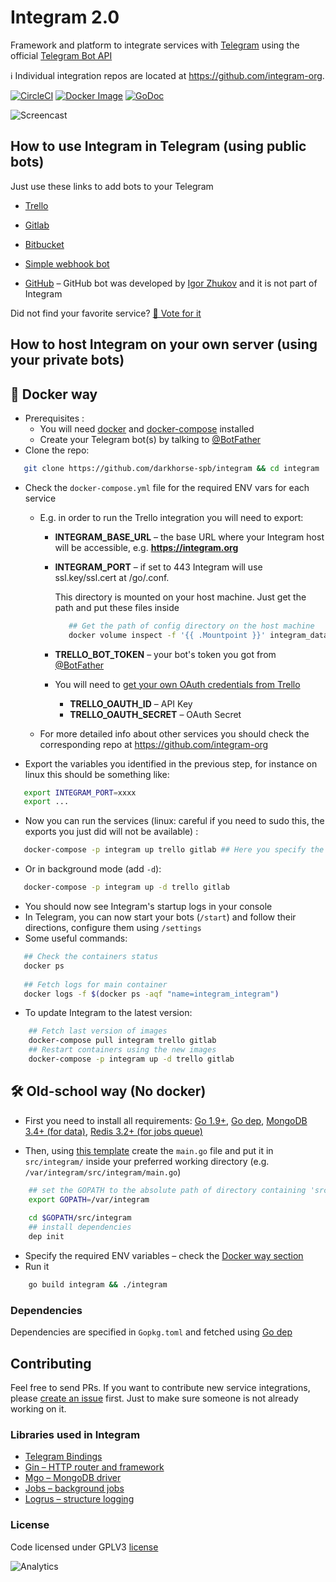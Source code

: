 Integram 2.0
===========

Framework and platform to integrate services with [Telegram](https://telegram.org) using the official [Telegram Bot API](https://core.telegram.org/bots/api)

ℹ️ Individual integration repos are located at https://github.com/integram-org.

[![CircleCI](https://img.shields.io/circleci/project/requilence/integram.svg)](https://circleci.com/gh/requilence/integram) [![Docker Image](https://img.shields.io/docker/build/integram/integram.svg)](https://hub.docker.com/r/integram/integram/) [![GoDoc](https://godoc.org/github.com/darkhorse-spb/integram?status.svg)](https://godoc.org/github.com/darkhorse-spb/integram)

![Screencast](https://st.integram.org/img/screencast4.gif)

How to use Integram in Telegram (using public bots)
------------------
Just use these links to add bots to your Telegram
* [Trello](https://t.me/trello_bot?start=f_github)
* [Gitlab](https://t.me/gitlab_bot?start=f_github)
* [Bitbucket](https://t.me/bitbucket_bot?start=f_github)
* [Simple webhook bot](https://t.me/bullhorn_bot?start=f_github)

* [GitHub](https://telegram.me/githubbot) – GitHub bot was developed by [Igor Zhukov](https://github.com/zhukov) and it is not part of Integram

Did not find your favorite service? [🤘 Vote for it](https://telegram.me/integram_bot?start=vote)

How to host Integram on your own server (using your private bots)
------------------

🐳 Docker way
------------------
- Prerequisites :
    - You will need [docker](https://docs.docker.com/install/) and [docker-compose](https://docs.docker.com/compose/install/) installed
    - Create your Telegram bot(s) by talking to [@BotFather](https://t.me/botfather)
- Clone the repo:
```bash
   git clone https://github.com/darkhorse-spb/integram && cd integram
```
- Check the `docker-compose.yml` file for the required ENV vars for each service
    - E.g. in order to run the Trello integration you will need to export: 
    	- **INTEGRAM_BASE_URL** – the base URL where your Integram host will be accessible, e.g. **https://integram.org**
	    - **INTEGRAM_PORT** – if set to 443 Integram will use ssl.key/ssl.cert at /go/.conf. 
	    
	        This directory is mounted on your host machine. Just get the path and put these files inside
            ```bash
               ## Get the path of config directory on the host machine
               docker volume inspect -f '{{ .Mountpoint }}' integram_data-mainapp
            ```
	    - **TRELLO_BOT_TOKEN** – your bot's token you got from [@BotFather](https://t.me/botfather)
	    - You will need to [get your own OAuth credentials from Trello](https://trello.com/app-key)
	      - **TRELLO_OAUTH_ID** – API Key
	      - **TRELLO_OAUTH_SECRET** – OAuth Secret
    
    - For more detailed info about other services you should check the corresponding repo at https://github.com/integram-org
- Export the variables you identified in the previous step, for instance on linux this should be something like:
```bash
   export INTEGRAM_PORT=xxxx
   export ...
```
- Now you can run the services (linux: careful if you need to sudo this, the exports you just did will not be available) :
```bash
   docker-compose -p integram up trello gitlab ## Here you specify the services you want to run
```
- Or in background mode (add `-d`):
```bash
   docker-compose -p integram up -d trello gitlab
```
- You should now see Integram's startup logs in your console
- In Telegram, you can now start your bots (`/start`) and follow their directions, configure them using `/settings`
- Some useful commands:
```bash
   ## Check the containers status
   docker ps
   
   ## Fetch logs for main container
   docker logs -f $(docker ps -aqf "name=integram_integram")   
```
- To update Integram to the latest version:
```bash
    ## Fetch last version of images
    docker-compose pull integram trello gitlab
    ## Restart containers using the new images
    docker-compose -p integram up -d trello gitlab
```


🛠 Old-school way (No docker)
------------------
- First you need to install all requirements: [Go 1.9+](https://golang.org/doc/install), [Go dep](https://github.com/golang/dep#setup), [MongoDB 3.4+ (for data)](https://docs.mongodb.com/manual/administration/install-community/), [Redis 3.2+ (for jobs queue)](https://redis.io/download)

- Then, using [this template](https://github.com/darkhorse-spb/integram/blob/master/cmd/single-process-mode/main.go) 
 create the `main.go` file and put it in `src/integram/` inside your preferred working directory (e.g. `/var/integram/src/integram/main.go`)

```bash
    ## set the GOPATH to the absolute path of directory containing 'src' directory that you have created before
    export GOPATH=/var/integram
    
    cd $GOPATH/src/integram
    ## install dependencies
    dep init
```

- Specify the required ENV variables – check the [Docker way section](https://github.com/darkhorse-spb/integram#-docker-way)
- Run it
```bash
    go build integram && ./integram
```

### Dependencies

Dependencies are specified in `Gopkg.toml` and fetched using [Go dep](https://github.com/golang/dep)

Contributing
------------------
Feel free to send PRs. If you want to contribute new service integrations, please [create an issue](https://integram.org/issues/new) first. Just to make sure someone is not already working on it.

### Libraries used in Integram

* [Telegram Bindings](https://github.com/go-telegram-bot-api/telegram-bot-api)
* [Gin – HTTP router and framework](https://github.com/gin-gonic/gin)
* [Mgo – MongoDB driver](https://github.com/go-mgo/mgo)
* [Jobs – background jobs](https://github.com/albrow/jobs)
* [Logrus – structure logging](https://github.com/sirupsen/logrus)


### License
Code licensed under GPLV3 [license](https://github.com/darkhorse-spb/integram/blob/master/LICENSE)

![Analytics](https://ga-beacon.appspot.com/UA-80266491-1/github_readme)
